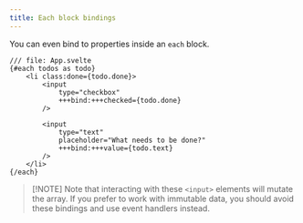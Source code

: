 ```yaml
---
title: Each block bindings
---
```


You can even bind to properties inside an `each` block.

```svelte
/// file: App.svelte
{#each todos as todo}
	<li class:done={todo.done}>
		<input
			type="checkbox"
			+++bind:+++checked={todo.done}
		/>

		<input
			type="text"
			placeholder="What needs to be done?"
			+++bind:+++value={todo.text}
		/>
	</li>
{/each}
```

> [!NOTE] Note that interacting with these `<input>` elements will mutate the array. If you prefer to work with immutable data, you should avoid these bindings and use event handlers instead.
